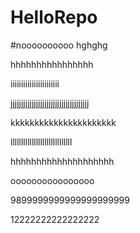 # HelloRepo

#noooooooooo
hghghg

hhhhhhhhhhhhhhhh

iiiiiiiiiiiiiiiiiiiiiii



jjjjjjjjjjjjjjjjjjjjjjjjjjjjjjjjjjjjj

kkkkkkkkkkkkkkkkkkkkkk

lllllllllllllllllllllllllllll


hhhhhhhhhhhhhhhhhhhh



oooooooooooooooo

9899999999999999999999



12222222222222222

